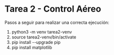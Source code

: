 # Tarea 2 - Control Aéreo
Pasos a seguir para realizar una correcta ejecución:
1. python3 -m venv tarea2-venv
2. source tarea2-venv/bin/activate                                                                 
3. pip install --upgrade pip 
4. pip install matplotlib